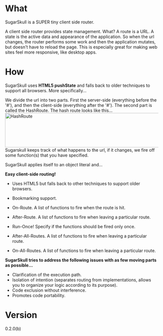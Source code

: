 
What
====

SugarSkull is a SUPER tiny client side router.

A client side router provides state management. What? A route is a URL. A state is the 
active data and appearance of the application. So when the url changes, the router performs some
work and then the application mutates, but doesn't have to reload the page. This is especially 
great for making web sites feel more responsive, like desktop apps.

How
===

SugarSkull uses <b>HTML5 pushState</b> and falls back to older techniques to 
support all browsers. More specifically...

We divide the url into two parts. First the server-side (everything before the '#'), and then
the client-side (everything after the '#'). The second part is called the HashRoute.
The hash route looks like this...
<img src="https://github.com/hij1nx/SugarSkull/raw/master/img/hashRoute.png" width="598" height="113" alt="HashRoute">
<br/>
Sugarskull keeps track of what happens to the url, if it changes, we fire off some function(s) that you have specified.

SugarSkull applies itself to an object literal and...

**Easy client-side routing!**

 - Uses HTML5 but falls back to other techniques to support older browsers.
 - Bookmarking support.

 - On-Route. A list of functions to fire when the route is hit.
 - After-Route. A list of functions to fire when leaving a particular route.
 - Run-Once! Specify if the functions should be fired only once.

 - After-All-Routes. A list of functions to fire when leaving a particular route.
 - On-All-Routes. A list of functions to fire when leaving a particular route.

**SugarSkull tries to address the following issues with as few moving parts as possible...**

 - Clarification of the execution path.
 - Isolation of intention (separates routing from implementations, allows you to organize your logic according to its purpose).
 - Code exclusion without interference.
 - Promotes code portability.

Version
=======
0.2.0(b)
